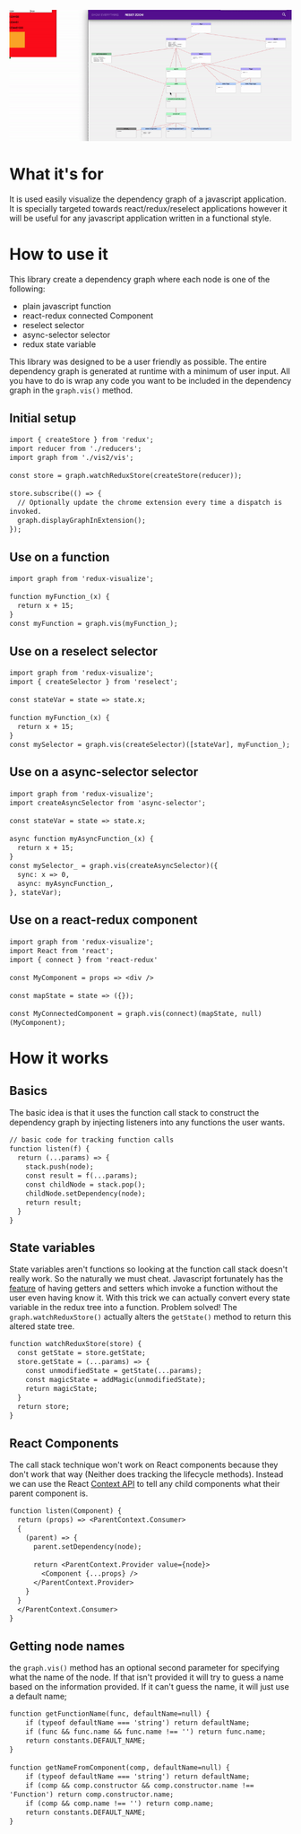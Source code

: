 ![alt Screenshot](gif.gif "Screenshot")

# What it's for
It is used easily visualize the dependency graph of a javascript application. It is specially targeted towards react/redux/reselect applications however it will be useful for any javascript application written in a functional style.

# How to use it
This library create a dependency graph where each node is one of the following:
* plain javascript function
* react-redux connected Component
* reselect selector
* async-selector selector
* redux state variable

This library was designed to be a user friendly as possible. The entire dependency graph is generated at runtime with a minimum of user input. All you have to do is wrap any code you want to be included in the dependency graph in the `graph.vis()` method.

## Initial setup
```
import { createStore } from 'redux';
import reducer from './reducers';
import graph from './vis2/vis';

const store = graph.watchReduxStore(createStore(reducer));

store.subscribe(() => {
  // Optionally update the chrome extension every time a dispatch is invoked.
  graph.displayGraphInExtension();
});
```

## Use on a function
```
import graph from 'redux-visualize';

function myFunction_(x) {
  return x + 15;
}
const myFunction = graph.vis(myFunction_);
```

## Use on a reselect selector
```
import graph from 'redux-visualize';
import { createSelector } from 'reselect';

const stateVar = state => state.x;

function myFunction_(x) {
  return x + 15;
}
const mySelector = graph.vis(createSelector)([stateVar], myFunction_); 
```

## Use on a async-selector selector
```
import graph from 'redux-visualize';
import createAsyncSelector from 'async-selector';

const stateVar = state => state.x;

async function myAsyncFunction_(x) {
  return x + 15;
}
const mySelector_ = graph.vis(createAsyncSelector)({
  sync: x => 0,
  async: myAsyncFunction_,
}, stateVar); 

```

## Use on a react-redux component
```
import graph from 'redux-visualize';
import React from 'react';
import { connect } from 'react-redux'

const MyComponent = props => <div />

const mapState = state => ({});

const MyConnectedComponent = graph.vis(connect)(mapState, null)(MyComponent);
```
# How it works
## Basics
The basic idea is that it uses the function call stack to construct the dependency graph by injecting listeners into any functions the user wants. 
```
// basic code for tracking function calls
function listen(f) {
  return (...params) => {
    stack.push(node);
    const result = f(...params);
    const childNode = stack.pop();
    childNode.setDependency(node);
    return result;
  }
}
```

## State variables
State variables aren't functions so looking at the function call stack doesn't really work. So the naturally we must cheat. Javascript fortunately has the [feature](https://javascriptplayground.com/es5-getters-setters/) of having getters and setters which invoke a function without the user even having know it. With this trick we can actually convert every state variable in the redux tree into a function. Problem solved! The `graph.watchReduxStore()` actually alters the `getState()` method to return this altered state tree.
```
function watchReduxStore(store) {
  const getState = store.getState;
  store.getState = (...params) => {
    const unmodifiedState = getState(...params);
    const magicState = addMagic(unmodifiedState);
    return magicState;
  }
  return store;
}
```
## React Components
The call stack technique won't work on React components because they don't work that way (Neither does tracking the lifecycle methods). Instead we can use the React [Context API](https://reactjs.org/docs/context.html) to tell any child components what their parent component is.

```
function listen(Component) {
  return (props) => <ParentContext.Consumer>
  {
    (parent) => {
      parent.setDependency(node);

      return <ParentContext.Provider value={node}>
        <Component {...props} />
      </ParentContext.Provider>
    }
  }
  </ParentContext.Consumer>
}
```

## Getting node names
the `graph.vis()` method has an optional second parameter for specifying what the name of the node. If that isn't provided it will try to guess a name based on the information provided. If it can't guess the name, it will just use a default name;
```
function getFunctionName(func, defaultName=null) {
    if (typeof defaultName === 'string') return defaultName;
    if (func && func.name && func.name !== '') return func.name;
    return constants.DEFAULT_NAME;
}

function getNameFromComponent(comp, defaultName=null) {
    if (typeof defaultName === 'string') return defaultName;
    if (comp && comp.constructor && comp.constructor.name !== 'Function') return comp.constructor.name;
    if (comp && comp.name !== '') return comp.name;
    return constants.DEFAULT_NAME;
}
```
